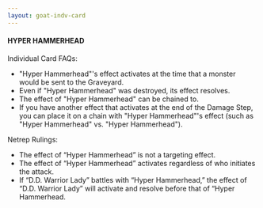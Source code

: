 ```yaml
---
layout: goat-indv-card
---
```


#### HYPER HAMMERHEAD

Individual Card FAQs:

*   "Hyper Hammerhead"'s effect activates at the time that a monster would be sent to the Graveyard.
*   Even if "Hyper Hammerhead" was destroyed, its effect resolves.
*   The effect of "Hyper Hammerhead" can be chained to.
*   If you have another effect that activates at the end of the Damage Step, you can place it on a chain with "Hyper Hammerhead"'s effect (such as "Hyper Hammerhead" vs. "Hyper Hammerhead").

Netrep Rulings:

*   The effect of “Hyper Hammerhead” is not a targeting effect.
*   The effect of “Hyper Hammerhead” activates regardless of who initiates the attack.
*   If “D.D. Warrior Lady” battles with “Hyper Hammerhead,” the effect of “D.D. Warrior Lady” will activate and resolve before that of “Hyper Hammerhead.